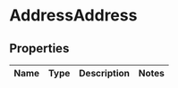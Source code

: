 # AddressAddress

## Properties
Name | Type | Description | Notes
------------ | ------------- | ------------- | -------------
